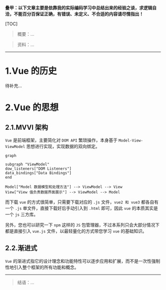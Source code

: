 **叠甲：以下文章主要是依靠我的实际编码学习中总结出来的经验之谈，求逻辑自洽，不能百分百保证正确，有错误、未定义、不合适的内容请尽情指出！**

[TOC]

>   概要：...

>   资料：...

---

# 1.Vue 的历史

待补充...

# 2.Vue 的思想

## 2.1.MVVI 架构

`Vue` 是前端框架，主要简化对 `DOM API` 繁琐操作，本身基于 `Model-View-ViewModel` 思想进行实现，实现数据的双向绑定。

```mermaid
graph 

subgraph "ViewModel"
dow_listeners["DOM Listeners"]
data_bindings["Data Bindings"]
end

Model["Model 数据模型和处理方法"] --> ViewModel --> View
View["View 值负责数据界面展示"] --> ViewModel --> Model
```

而下载 `vue` 的方式很简单，只需要下载对应的 `.js` 文件，`vue2 和 vue3` 都各自有一个 `.js` 单文件，直接下载好后手动引入到 `.html` 即可，因此 `vue` 的本质其实是一个 `js` 三方库。

另外，您也可以研究一下 `npm` 这样的 `JS` 包管理器，不过本系列只会大部分情况下都是直接引入 `vue.js` 文件，以最轻量化的方式带您学习 `vue` 的基础知识。

## 2.2.渐进式

`Vue` 的渐进式指它的设计理念和功能特性可以逐步应用和扩展，而不是一次性强制性地引入整个框架的所有功能和概念。

---

>   结语：...

